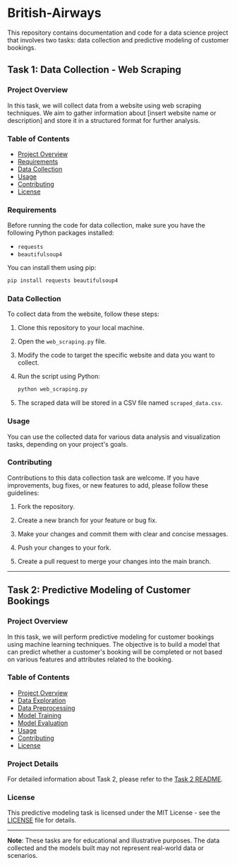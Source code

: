 # British-Airways
This repository contains documentation and code for a data science project that involves two tasks: data collection and predictive modeling of customer bookings.

## Task 1: Data Collection - Web Scraping

### Project Overview

In this task, we will collect data from a website using web scraping techniques. We aim to gather information about [insert website name or description] and store it in a structured format for further analysis.

### Table of Contents

- [Project Overview](#project-overview)
- [Requirements](#requirements)
- [Data Collection](#data-collection)
- [Usage](#usage)
- [Contributing](#contributing)
- [License](#license)

### Requirements

Before running the code for data collection, make sure you have the following Python packages installed:

- `requests`
- `beautifulsoup4`

You can install them using pip:

```bash
pip install requests beautifulsoup4
```

### Data Collection

To collect data from the website, follow these steps:

1. Clone this repository to your local machine.

2. Open the `web_scraping.py` file.

3. Modify the code to target the specific website and data you want to collect.

4. Run the script using Python:

   ```bash
   python web_scraping.py
   ```

5. The scraped data will be stored in a CSV file named `scraped_data.csv`.

### Usage

You can use the collected data for various data analysis and visualization tasks, depending on your project's goals.

### Contributing

Contributions to this data collection task are welcome. If you have improvements, bug fixes, or new features to add, please follow these guidelines:

1. Fork the repository.

2. Create a new branch for your feature or bug fix.

3. Make your changes and commit them with clear and concise messages.

4. Push your changes to your fork.

5. Create a pull request to merge your changes into the main branch.

---

## Task 2: Predictive Modeling of Customer Bookings

### Project Overview

In this task, we will perform predictive modeling for customer bookings using machine learning techniques. The objective is to build a model that can predict whether a customer's booking will be completed or not based on various features and attributes related to the booking.

### Table of Contents

- [Project Overview](#project-overview)
- [Data Exploration](#data-exploration)
- [Data Preprocessing](#data-preprocessing)
- [Model Training](#model-training)
- [Model Evaluation](#model-evaluation)
- [Usage](#usage)
- [Contributing](#contributing)
- [License](#license)

### Project Details

For detailed information about Task 2, please refer to the [Task 2 README](task_2/README.md).

### License

This predictive modeling task is licensed under the MIT License - see the [LICENSE](task_2/LICENSE) file for details.

---

**Note**: These tasks are for educational and illustrative purposes. The data collected and the models built may not represent real-world data or scenarios.
```
